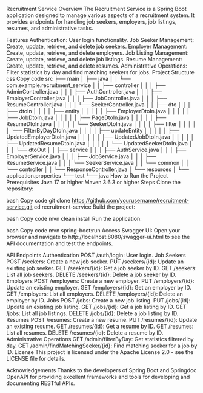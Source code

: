 Recruitment Service
Overview
The Recruitment Service is a Spring Boot application designed to manage various aspects of a recruitment system. It provides endpoints for handling job seekers, employers, job listings, resumes, and administrative tasks.

Features
Authentication: User login functionality.
Job Seeker Management: Create, update, retrieve, and delete job seekers.
Employer Management: Create, update, retrieve, and delete employers.
Job Listing Management: Create, update, retrieve, and delete job listings.
Resume Management: Create, update, retrieve, and delete resumes.
Administrative Operations: Filter statistics by day and find matching seekers for jobs.
Project Structure
css
Copy code
src
├── main
│   ├── java
│   │   └── com.example.recruitment_service
│   │       ├── controller
│   │       │   ├── AdminController.java
│   │       │   ├── AuthController.java
│   │       │   ├── EmployerController.java
│   │       │   ├── JobController.java
│   │       │   ├── ResumeController.java
│   │       │   └── SeekerController.java
│   │       ├── dto
│   │       │   ├── dtoIn
│   │       │   │   ├── entity
│   │       │   │   │   ├── EmployerDtoIn.java
│   │       │   │   │   ├── JobDtoIn.java
│   │       │   │   │   ├── PageDtoIn.java
│   │       │   │   │   ├── ResumeDtoIn.java
│   │       │   │   │   └── SeekerDtoIn.java
│   │       │   │   ├── filter
│   │       │   │   │   └── FilterByDayDtoIn.java
│   │       │   │   ├── updateEntity
│   │       │   │   │   ├── UpdatedEmployerDtoIn.java
│   │       │   │   │   ├── UpdatedJobDtoIn.java
│   │       │   │   │   ├── UpdatedResumeDtoIn.java
│   │       │   │   │   └── UpdatedSeekerDtoIn.java
│   │       │   └── dtoOut
│   │       ├── service
│   │       │   ├── AuthService.java
│   │       │   ├── EmployerService.java
│   │       │   ├── JobService.java
│   │       │   ├── ResumeService.java
│   │       │   └── SeekerService.java
│   │       └── common
│   │           └── controller
│   │               └── ResponseController.java
│   └── resources
│       └── application.properties
└── test
    └── java
How to Run the Project
Prerequisites
Java 17 or higher
Maven 3.6.3 or higher
Steps
Clone the repository:

bash
Copy code
git clone https://github.com/yourusername/recruitment-service.git
cd recruitment-service
Build the project:

bash
Copy code
mvn clean install
Run the application:

bash
Copy code
mvn spring-boot:run
Access Swagger UI:
Open your browser and navigate to http://localhost:8080/swagger-ui.html to see the API documentation and test the endpoints.

API Endpoints
Authentication
POST /auth/login: User login.
Job Seekers
POST /seekers: Create a new job seeker.
PUT /seekers/{id}: Update an existing job seeker.
GET /seekers/{id}: Get a job seeker by ID.
GET /seekers: List all job seekers.
DELETE /seekers/{id}: Delete a job seeker by ID.
Employers
POST /employers: Create a new employer.
PUT /employers/{id}: Update an existing employer.
GET /employers/{id}: Get an employer by ID.
GET /employers: List all employers.
DELETE /employers/{id}: Delete an employer by ID.
Jobs
POST /jobs: Create a new job listing.
PUT /jobs/{id}: Update an existing job listing.
GET /jobs/{id}: Get a job listing by ID.
GET /jobs: List all job listings.
DELETE /jobs/{id}: Delete a job listing by ID.
Resumes
POST /resumes: Create a new resume.
PUT /resumes/{id}: Update an existing resume.
GET /resumes/{id}: Get a resume by ID.
GET /resumes: List all resumes.
DELETE /resumes/{id}: Delete a resume by ID.
Administrative Operations
GET /admin/filterByDay: Get statistics filtered by day.
GET /admin/findMatchingSeeker/{id}: Find matching seeker for a job by ID.
License
This project is licensed under the Apache License 2.0 - see the LICENSE file for details.

Acknowledgements
Thanks to the developers of Spring Boot and Springdoc OpenAPI for providing excellent frameworks and tools for developing and documenting RESTful APIs.
